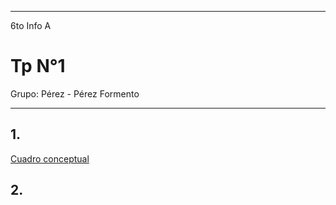 
---

6to Info A

# Tp N°1 

Grupo: Pérez - Pérez Formento 

---

## 1.

[Cuadro conceptual](/carpeta-digital/assets/img/cuadroconceptualfep.jpg)

## 2.
